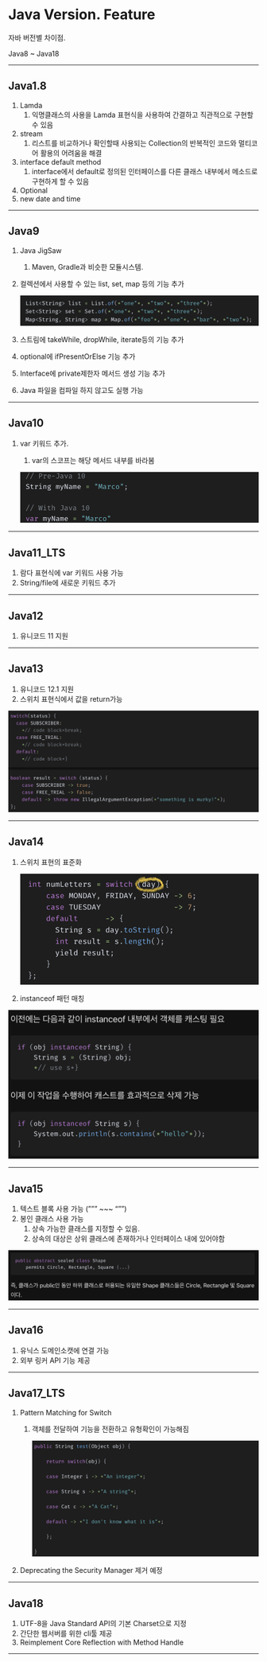 # Java Version. Feature

자바 버전별 차이점.

Java8 ~ Java18

---

## Java1.8

1. Lamda
    1. 익명클래스의 사용을 Lamda 표현식을 사용하여 간결하고 직관적으로 구현할 수 있음
2. stream
    1. 리스트를 비교하거나 확인할때 사용되는 Collection의 반복적인 코드와 멀티코어 활용의 어려움을 해결
3. interface default method
    1. interface에서 default로 정의된 인터페이스를 다른 클래스 내부에서 메소드로 구현하게 할 수 있음
4. Optional
5. new date and time

---

## Java9

1. Java JigSaw 
    1. Maven, Gradle과 비슷한 모듈시스템. 
2. 컬렉션에서 사용할 수 있는 list, set, map 등의 기능 추가
    
    ![Untitled](Java%20Version%20Feature%202a2afc7e9bc249f1961e4c9857c7b79f/Untitled.png)
    
3. 스트림에 takeWhile, dropWhile, iterate등의 기능 추가
4. optional에 ifPresentOrElse 기능 추가
5. Interface에 private제한자 메서드 생성 기능 추가
6. Java 파일을 컴파일 하지 않고도 실행 가능

---

## Java10

1. var 키워드 추가. 
    1. var의 스코프는 해당 메서드 내부를 바라봄
    
    ![Untitled](Java%20Version%20Feature%202a2afc7e9bc249f1961e4c9857c7b79f/Untitled%201.png)
    

---

## Java11_LTS

1. 람다 표현식에 var 키워드 사용 가능
2. String/file에 새로운 키워드 추가

---

## Java12

1. 유니코드 11 지원

---

## Java13

1. 유니코드 12.1 지원
2. 스위치 표현식에서 값을 return가능

![Untitled](Java%20Version%20Feature%202a2afc7e9bc249f1961e4c9857c7b79f/Untitled%202.png)

---

## Java14

1. 스위치 표현의 표준화
    
    ![Untitled](Java%20Version%20Feature%202a2afc7e9bc249f1961e4c9857c7b79f/Untitled%203.png)
    
2. instanceof 패턴 매칭

![Untitled](Java%20Version%20Feature%202a2afc7e9bc249f1961e4c9857c7b79f/Untitled%204.png)

---

## Java15

1. 텍스트 블록 사용 가능 (””” ~~~ “””)
2. 봉인 클래스 사용 가능
    1. 상속 가능한 클래스를 지정할 수 있음.
    2. 상속의 대상은 상위 클래스에 존재하거나 인터페이스 내에 있어야함

![Untitled](Java%20Version%20Feature%202a2afc7e9bc249f1961e4c9857c7b79f/Untitled%205.png)

---

## Java16

1. 유닉스 도메인소캣에 연결 가능
2. 외부 링커 API 기능 제공

---

## Java17_LTS

1. Pattern Matching for Switch
    1. 객체를 전달하여 기능을 전환하고 유형확인이 가능해짐
        
        ![Untitled](Java%20Version%20Feature%202a2afc7e9bc249f1961e4c9857c7b79f/Untitled%206.png)
        
2. Deprecating the Security Manager 제거 예정

---

## Java18

1. UTF-8을 Java Standard API의 기본 Charset으로 지정
2. 간단한 웹서버를 위한 cli툴 제공
3. Reimplement Core Reflection with Method Handle

---